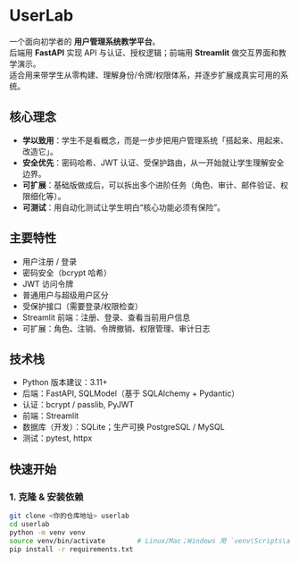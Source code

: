 # UserLab

一个面向初学者的 **用户管理系统教学平台**。  
后端用 **FastAPI** 实现 API 与认证、授权逻辑；前端用 **Streamlit** 做交互界面和教学演示。  
适合用来带学生从零构建、理解身份/令牌/权限体系，并逐步扩展成真实可用的系统。

## 核心理念

- **学以致用**：学生不是看概念，而是一步步把用户管理系统「搭起来、用起来、改造它」。  
- **安全优先**：密码哈希、JWT 认证、受保护路由，从一开始就让学生理解安全边界。  
- **可扩展**：基础版做成后，可以拆出多个进阶任务（角色、审计、邮件验证、权限细化等）。  
- **可测试**：用自动化测试让学生明白“核心功能必须有保险”。

## 主要特性

- 用户注册 / 登录  
- 密码安全（bcrypt 哈希）  
- JWT 访问令牌  
- 普通用户与超级用户区分  
- 受保护接口（需要登录/权限检查）  
- Streamlit 前端：注册、登录、查看当前用户信息  
- 可扩展：角色、注销、令牌撤销、权限管理、审计日志

## 技术栈

- Python 版本建议：3.11+  
- 后端：FastAPI, SQLModel（基于 SQLAlchemy + Pydantic）  
- 认证：bcrypt / passlib, PyJWT  
- 前端：Streamlit  
- 数据库（开发）：SQLite；生产可换 PostgreSQL / MySQL  
- 测试：pytest, httpx  

## 快速开始

### 1. 克隆 & 安装依赖
```bash
git clone <你的仓库地址> userlab
cd userlab
python -m venv venv
source venv/bin/activate        # Linux/Mac；Windows 用 `venv\Scripts\activate`
pip install -r requirements.txt
